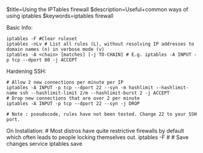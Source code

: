 $title=Using the IPTables firewall
$description=Useful+common ways of using iptables
$keywords=iptables firewall

Basic Info:

    iptables -F	#Clear ruleset
    iptables -nLv # List all rules (L), without resolving IP addresses to domain names (n) in verbose mode (v)
    iptables -A <chain> [matches] [-j TO-CHAIN] # E.g. iptables -A INPUT -p tcp --dport 80 -j ACCEPT


Hardening SSH:

    # Allow 2 new connections per minute per IP
	iptables -A INPUT -p tcp --dport 22 --syn -m hashlimit --hashlimit-name ssh --hashlimit-limit 2/m --hashlimit-burst 2 -j ACCEPT
	# Drop new connections that are over 2 per minute
	iptables -A INPUT -p tcp --dport 22 --syn -j DROP

	# Note : pseudocode, rules have not been tested. Change 22 to your SSH port.


	
On Installation:
	# Most distros have quite restrictive firewalls by default which often leads to people locking themselves out.
	iptables -F
	# <Run your own rules here>
	# Save changes
	service iptables save